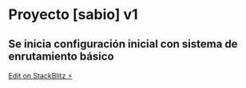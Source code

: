 # Proyecto [sabio] v1
## Se inicia configuración inicial con sistema de enrutamiento básico

[Edit on StackBlitz ⚡️](https://stackblitz.com/edit/sabiov1)
